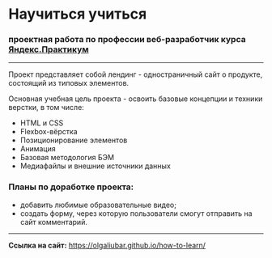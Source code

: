 # Научиться учиться
### проектная работа по профессии веб-разработчик курса [Яндекс.Практикум](https://practicum.yandex.ru/web/)

------------------------------------

Проект представляет собой лендинг - одностраничный сайт о продукте, состоящий из типовых элементов.

Основная учебная цель проекта - освоить базовые концепции и техники верстки, в том числе:

* HTML и CSS
* Flexbox-вёрстка
* Позиционирование элементов
* Анимация
* Базовая методология БЭМ
* Медиафайлы и внешние источники данных

### Планы по доработке проекта:

* добавить любимые образовательные видео;
* создать форму, через которую пользователи смогут отправить на сайт комментарий.

------------------------------------

**Ссылка на сайт:** https://olgaliubar.github.io/how-to-learn/


